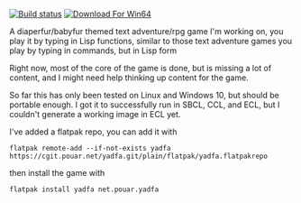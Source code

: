 [![Build status](https://img.shields.io/appveyor/ci/pouar/yadfa/master.svg?style=plastic&logo=appveyor&label=appveyor)](https://ci.appveyor.com/project/pouar/yadfa/branch/master)
[![Download For Win64](https://img.shields.io/bintray/v/pouar/yadfa-generic/win64.svg?style=plastic&logo=windows&label=download)](https://bintray.com/pouar/yadfa-generic/win64/_latestVersion)

A diaperfur/babyfur themed text adventure/rpg game I'm working on, you play it by typing in Lisp functions, similar to those text adventure games you play by typing in commands, but in Lisp form

Right now, most of the core of the game is done, but is missing a lot of content, and I might need help thinking up content for the game.

So far this has only been tested on Linux and Windows 10, but should be portable enough. I got it to successfully run in SBCL, CCL, and ECL, but I couldn't generate a working image in ECL yet.

I've added a flatpak repo, you can add it with

```
flatpak remote-add --if-not-exists yadfa https://cgit.pouar.net/yadfa.git/plain/flatpak/yadfa.flatpakrepo
```

then install the game with

```
flatpak install yadfa net.pouar.yadfa
```
